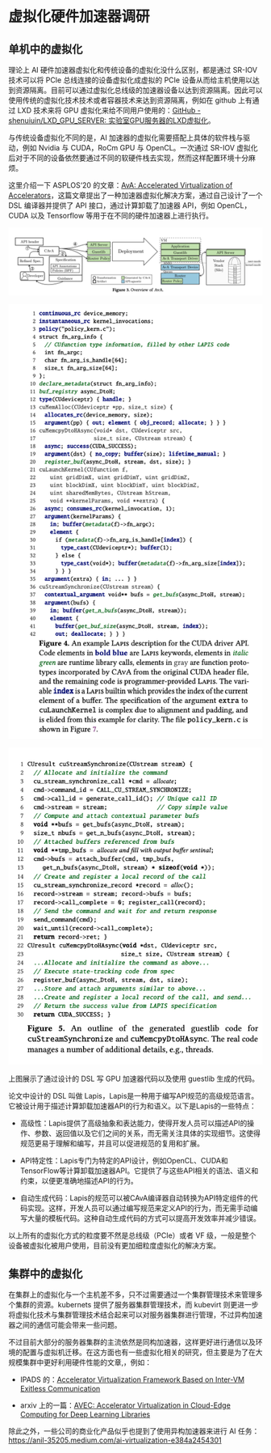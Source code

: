 # 虚拟化硬件加速器调研

## 单机中的虚拟化

理论上 AI 硬件加速器虚拟化和传统设备的虚拟化没什么区别，都是通过 SR-IOV 技术可以将 PCIe 总线连接的设备虚拟化成虚拟的 PCIe 设备从而给主机使用以达到资源隔离。目前可以通过虚拟化总线级的加速器设备以达到资源隔离。因此可以使用传统的虚拟化技术技术或者容器技术来达到资源隔离，例如在 github 上有通过 LXD 技术来将 GPU 虚拟化来给不同用户使用的：[GitHub - shenuiuin/LXD_GPU_SERVER: 实验室GPU服务器的LXD虚拟化](https://github.com/shenuiuin/LXD_GPU_SERVER)。

与传统设备虚拟化不同的是，AI 加速器的虚拟化需要搭配上具体的软件栈与驱动，例如 Nvidia 与 CUDA，RoCm GPU 与 OpenCL。一次通过 SR-IOV 虚拟化后对于不同的设备依然要通过不同的软硬件栈去实现，然而这样配置环境十分麻烦。

这里介绍一下 ASPLOS‘20 的文章：[AvA: Accelerated Virtualization of Accelerators](https://dl.acm.org/doi/pdf/10.1145/3373376.3378466)，这篇文章提出了一种加速器虚拟化解决方案，通过自己设计了一个 DSL 编译器并提供了 API 接口，通过计算卸载了加速器 API，例如 OpenCL，CUDA 以及 Tensorflow 等用于在不同的硬件加速器上进行执行。

![](figure3.png)

![](figure4.png)

![](figure5.png)

上图展示了通过设计的 DSL 写 GPU 加速器代码以及使用 guestlib 生成的代码。

论文中设计的 DSL 叫做 Lapis，Lapis是一种用于编写API规范的高级规范语言。它被设计用于描述计算卸载加速器API的行为和语义。以下是Lapis的一些特点：

- 高级性：Lapis提供了高级抽象和表达能力，使得开发人员可以描述API的操作、参数、返回值以及它们之间的关系，而无需关注具体的实现细节。这使得规范更易于理解和编写，并且可以促进规范的复用和扩展。

- API特定性：Lapis专门为特定的API设计，例如OpenCL、CUDA和TensorFlow等计算卸载加速器API。它提供了与这些API相关的语法、语义和约束，以便更准确地描述API的行为。

- 自动生成代码：Lapis的规范可以被CAvA编译器自动转换为API特定组件的代码实现。这样，开发人员可以通过编写规范来定义API的行为，而无需手动编写大量的模板代码。这种自动生成代码的方式可以提高开发效率并减少错误。

以上所有的虚拟化方式的粒度要不然是总线级（PCIe）或者 VF 级，一般是整个设备被虚拟化被用户使用，目前没有更加细粒度虚拟化的解决方案。

## 集群中的虚拟化

在集群上的虚拟化与一个主机差不多，只不过需要通过一个集群管理技术来管理多个集群的资源。kubernets 提供了服务器集群管理技术，而 kubevirt 则更进一步将虚拟化技术与集群管理技术结合起来可以对服务器集群进行管理，不过异构加速器之间的通信可能会带来一些问题。

不过目前大部分的服务器集群的主流依然是同构加速器，这样更好进行通信以及环境的配置与虚拟机迁移。在这方面也有一些虚拟化相关的研究，但主要是为了在大规模集群中更好利用硬件性能的文章,，例如：

- IPADS 的：[Accelerator Virtualization Framework Based on Inter-VM Exitless Communication](https://www.jos.org.cn/josen/article/abstract/6068)

- arxiv 上的一篇：[AVEC: Accelerator Virtualization in Cloud-Edge
  Computing for Deep Learning Libraries](https://arxiv.org/pdf/2103.04930.pdf)

除此之外，一些公司的商业化产品似乎也提到了使用异构加速器来进行 AI 任务：https://anil-35205.medium.com/ai-virtualization-e384a2454301
